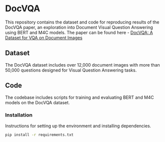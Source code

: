 # DocVQA
This repository contains the dataset and code for reproducing results of the DocVQA paper, an exploration into Document Visual Question Answering using BERT and M4C models.
The paper can be found here - [DocVQA: A Dataset for VQA on Document Images](https://arxiv.org/abs/2007.00398)


## Dataset

The DocVQA dataset includes over 12,000 document images with more than 50,000 questions designed for Visual Question Answering tasks.

## Code

The codebase includes scripts for training and evaluating BERT and M4C models on the DocVQA dataset.

### Installation

Instructions for setting up the environment and installing dependencies.

```bash
pip install -r requirements.txt
